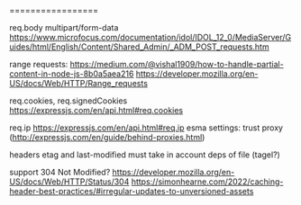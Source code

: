 

=================

req.body multipart/form-data
  https://www.microfocus.com/documentation/idol/IDOL_12_0/MediaServer/Guides/html/English/Content/Shared_Admin/_ADM_POST_requests.htm

range requests: https://medium.com/@vishal1909/how-to-handle-partial-content-in-node-js-8b0a5aea216 https://developer.mozilla.org/en-US/docs/Web/HTTP/Range_requests

req.cookies, req.signedCookies https://expressjs.com/en/api.html#req.cookies

req.ip https://expressjs.com/en/api.html#req.ip
esma settings: trust proxy (http://expressjs.com/en/guide/behind-proxies.html)

headers etag and last-modified must take in account deps of file (tagel?)

support 304 Not Modified? 
  https://developer.mozilla.org/en-US/docs/Web/HTTP/Status/304
  https://simonhearne.com/2022/caching-header-best-practices/#irregular-updates-to-unversioned-assets
